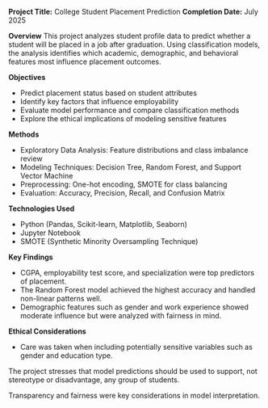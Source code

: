 **Project Title:** College Student Placement Prediction
**Completion Date:** July 2025

**Overview**
This project analyzes student profile data to predict whether a student will be placed in a job after graduation. Using classification models, the analysis identifies which academic, demographic, and behavioral features most influence placement outcomes.

**Objectives**
- Predict placement status based on student attributes
- Identify key factors that influence employability
- Evaluate model performance and compare classification methods
- Explore the ethical implications of modeling sensitive features

**Methods**
- Exploratory Data Analysis: Feature distributions and class imbalance review
- Modeling Techniques: Decision Tree, Random Forest, and Support Vector Machine
- Preprocessing: One-hot encoding, SMOTE for class balancing
- Evaluation: Accuracy, Precision, Recall, and Confusion Matrix

**Technologies Used**
- Python (Pandas, Scikit-learn, Matplotlib, Seaborn)
- Jupyter Notebook
- SMOTE (Synthetic Minority Oversampling Technique)

**Key Findings**
- CGPA, employability test score, and specialization were top predictors of placement.
- The Random Forest model achieved the highest accuracy and handled non-linear patterns well.
- Demographic features such as gender and work experience showed moderate influence but were analyzed with fairness in mind.

**Ethical Considerations**
- Care was taken when including potentially sensitive variables such as gender and education type.

The project stresses that model predictions should be used to support, not stereotype or disadvantage, any group of students.

Transparency and fairness were key considerations in model interpretation.
